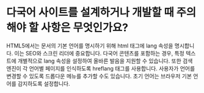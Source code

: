 # 다국어 사이트를 설계하거나 개발할 때 주의해야 할 사항은 무엇인가요?

HTML5에서는 문서의 기본 언어를 명시하기 위해 html 태그에 lang 속성을 명시합니다.
이는 SEO와 스크린 리더에 중요합니다.
다국어 콘텐츠를 포함하는 경우, 특정 텍스트에 개별적으로 lang 속성을 설정하여 올바른 발음을 지원할 수 있습니다.
또한 검색 엔진이 각 언어별 페이지를 인식하도록 hreflang 태그를 사용합니다.
사용자가 언어를 변경할 수 있도록 드롭다운 메뉴를 추가할 수도 있습니다.
초기 언어는 브라우저 기본 언어를 감지하도록 설정합니다.
